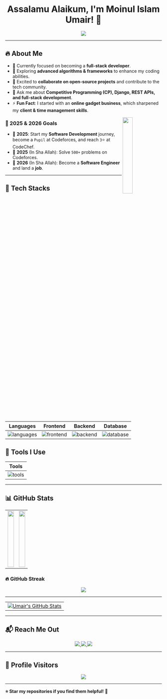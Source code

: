 # <h1 align="center">Assalamu Alaikum, I'm Moinul Islam Umair! 👋</h1>

<p align="center">
  <a href="https://github.com/Umair505">
    <img src="https://readme-typing-svg.herokuapp.com?size=25&duration=4000&color=F7B93E&center=true&vCenter=true&width=500&lines=Full+Stack+Developer;Passionate+About+Web+Development;Building+Awesome+Projects" />
  </a>
</p>

---

## 🔥 About Me  

- 🔭 Currently focused on becoming a **full-stack developer**.  
- 🌱 Exploring **advanced algorithms & frameworks** to enhance my coding abilities.  
- 👯 Excited to **collaborate on open-source projects** and contribute to the tech community.  
- 💬 Ask me about **Competitive Programming (CP), Django, REST APIs, and full-stack development**.  
- ⚡ **Fun Fact**: I started with an **online gadget business**, which sharpened my **client & time management skills**.  

<img align="right" src="https://github.com/7oSkaaa/7oSkaaa/blob/main/Images/Right_Side.gif?raw=true" width="25%">

### 🎯 2025 & 2026 Goals

- 🥅 **2025**: Start my **Software Development** journey, become a `Pupil` at Codeforces, and reach `3`⭐ at CodeChef.  
- 🥅 **2025** (In Sha Allah): Solve `500+` problems on Codeforces.  
- 🥅 **2026** (In Sha Allah): Become a **Software Engineer** and land a **job**.  

---

## 🚀 Tech Stacks

| **Languages** | **Frontend** | **Backend** | **Database** |
|--------------|-------------|------------|------------|
| <img src="https://skillicons.dev/icons?i=python,javascript,cpp,java" alt="languages" /> | <img src="https://skillicons.dev/icons?i=html,css,react,tailwind,bootstrap" alt="frontend" /> | <img src="https://skillicons.dev/icons?i=django,docker" alt="backend" /> | <img src="https://skillicons.dev/icons?i=mysql,postgres,sqlite" alt="database" /> |

## 🔹 Tools I Use

| **Tools** |
|-----------|
| <img src="https://skillicons.dev/icons?i=git,github,postman,vscode,figma,netlify" alt="tools" /> |

---

## 📊 GitHub Stats

<table align="center">
  <tr>
    <td align="center">
      <img src="http://github-profile-summary-cards.vercel.app/api/cards/repos-per-language?username=Umair505&theme=blueberry" height="180px" width="100%">
    </td>
    <td align="center">
      <img src="https://github-readme-stats.vercel.app/api/top-langs/?username=Umair505&theme=blueberry&show_icons=true&hide_border=true&layout=compact" height="180px" width="100%">
    </td>
  </tr>
</table>

### 🔥 GitHub Streak

<p align="center">
  <img src="https://github-readme-streak-stats.herokuapp.com/?user=Umair505&theme=tokyonight&hide_border=true" />

</p>

---

<table align="center">
  <tr>
    <td align="center">
	    <a href="https://github.com/Umair505">
	        <img alt="Umair's GitHub Stats" src="https://awesome-github-stats.azurewebsites.net/user-stats/Umair505?cardType=level&theme=blueberry&preferLogin=true&hide_border=false" />
	    </a>
    </td>
  </tr>
</table>

---

## 📬 Reach Me Out  

<p align="center">
  <a href="https://www.linkedin.com/in/moinul505/" target="_blank">
    <img src="https://img.shields.io/badge/LinkedIn-blue?style=for-the-badge&logo=linkedin&logoColor=white" />
  </a>
  <a href="mailto:moinuli359@gmail.com">
    <img src="https://img.shields.io/badge/Gmail-D14836?style=for-the-badge&logo=gmail&logoColor=white" />
  </a>
  <a href="https://www.facebook.com/moinul.islam.umair.2024">
    <img src="https://img.shields.io/badge/Facebook-1877F2?style=for-the-badge&logo=facebook&logoColor=white" />
  </a>
</p>

---

## 👀 Profile Visitors  

<p align="center">
  <img src="https://komarev.com/ghpvc/?username=Umair505&label=Visitors&color=0e75b6&style=flat" />
</p>

---

**⭐ Star my repositories if you find them helpful!** 🚀
